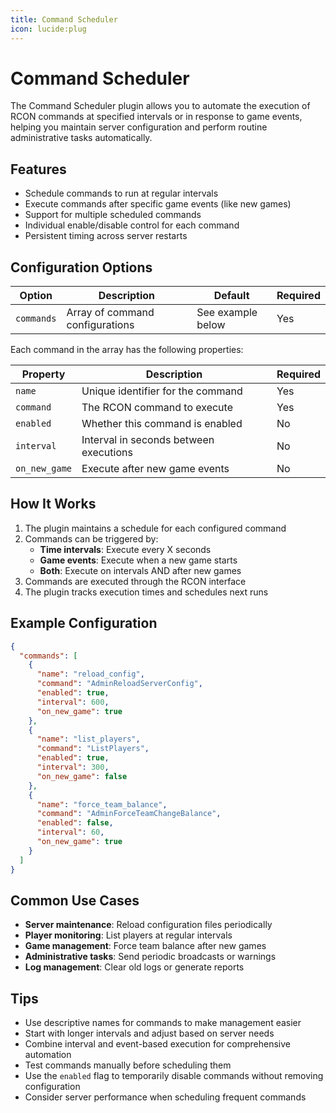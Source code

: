 ```yaml
---
title: Command Scheduler
icon: lucide:plug
---
```


# Command Scheduler

The Command Scheduler plugin allows you to automate the execution of RCON commands at specified intervals or in response to game events, helping you maintain server configuration and perform routine administrative tasks automatically.

## Features

- Schedule commands to run at regular intervals
- Execute commands after specific game events (like new games)
- Support for multiple scheduled commands
- Individual enable/disable control for each command
- Persistent timing across server restarts

## Configuration Options

| Option | Description | Default | Required |
|--------|-------------|---------|----------|
| `commands` | Array of command configurations | See example below | Yes |

Each command in the array has the following properties:

| Property | Description | Required |
|----------|-------------|----------|
| `name` | Unique identifier for the command | Yes |
| `command` | The RCON command to execute | Yes |
| `enabled` | Whether this command is enabled | No |
| `interval` | Interval in seconds between executions | No |
| `on_new_game` | Execute after new game events | No |

## How It Works

1. The plugin maintains a schedule for each configured command
2. Commands can be triggered by:
   - **Time intervals**: Execute every X seconds
   - **Game events**: Execute when a new game starts
   - **Both**: Execute on intervals AND after new games
3. Commands are executed through the RCON interface
4. The plugin tracks execution times and schedules next runs

## Example Configuration

```json
{
  "commands": [
    {
      "name": "reload_config",
      "command": "AdminReloadServerConfig",
      "enabled": true,
      "interval": 600,
      "on_new_game": true
    },
    {
      "name": "list_players",
      "command": "ListPlayers",
      "enabled": true,
      "interval": 300,
      "on_new_game": false
    },
    {
      "name": "force_team_balance",
      "command": "AdminForceTeamChangeBalance",
      "enabled": false,
      "interval": 60,
      "on_new_game": true
    }
  ]
}
```

## Common Use Cases

- **Server maintenance**: Reload configuration files periodically
- **Player monitoring**: List players at regular intervals
- **Game management**: Force team balance after new games
- **Administrative tasks**: Send periodic broadcasts or warnings
- **Log management**: Clear old logs or generate reports

## Tips

- Use descriptive names for commands to make management easier
- Start with longer intervals and adjust based on server needs
- Combine interval and event-based execution for comprehensive automation
- Test commands manually before scheduling them
- Use the `enabled` flag to temporarily disable commands without removing configuration
- Consider server performance when scheduling frequent commands
